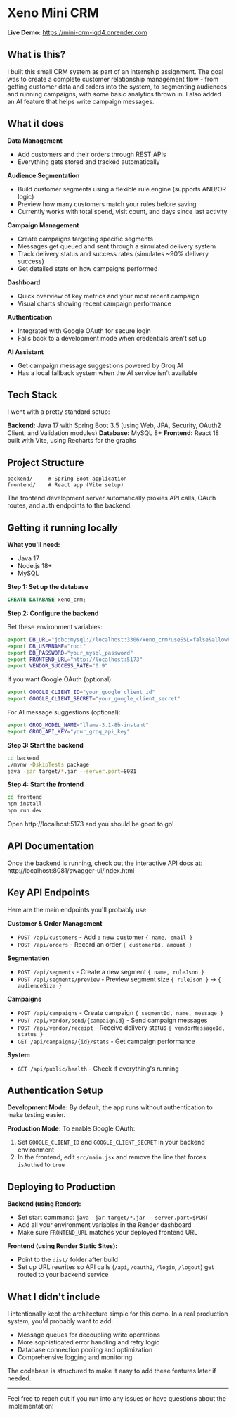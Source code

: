 # Xeno Mini CRM

**Live Demo:** https://mini-crm-iqd4.onrender.com

## What is this?

I built this small CRM system as part of an internship assignment. The goal was to create a complete customer relationship management flow - from getting customer data and orders into the system, to segmenting audiences and running campaigns, with some basic analytics thrown in. I also added an AI feature that helps write campaign messages.

## What it does

**Data Management**
- Add customers and their orders through REST APIs
- Everything gets stored and tracked automatically

**Audience Segmentation** 
- Build customer segments using a flexible rule engine (supports AND/OR logic)
- Preview how many customers match your rules before saving
- Currently works with total spend, visit count, and days since last activity

**Campaign Management**
- Create campaigns targeting specific segments
- Messages get queued and sent through a simulated delivery system
- Track delivery status and success rates (simulates ~90% delivery success)
- Get detailed stats on how campaigns performed

**Dashboard**
- Quick overview of key metrics and your most recent campaign
- Visual charts showing recent campaign performance

**Authentication**
- Integrated with Google OAuth for secure login
- Falls back to a development mode when credentials aren't set up

**AI Assistant**
- Get campaign message suggestions powered by Groq AI
- Has a local fallback system when the AI service isn't available

## Tech Stack

I went with a pretty standard setup:

**Backend:** Java 17 with Spring Boot 3.5 (using Web, JPA, Security, OAuth2 Client, and Validation modules)
**Database:** MySQL 8+
**Frontend:** React 18 built with Vite, using Recharts for the graphs

## Project Structure

```
backend/     # Spring Boot application
frontend/    # React app (Vite setup)
```

The frontend development server automatically proxies API calls, OAuth routes, and auth endpoints to the backend.

## Getting it running locally

**What you'll need:**
- Java 17
- Node.js 18+
- MySQL

**Step 1: Set up the database**
```sql
CREATE DATABASE xeno_crm;
```

**Step 2: Configure the backend**

Set these environment variables:
```bash
export DB_URL="jdbc:mysql://localhost:3306/xeno_crm?useSSL=false&allowPublicKeyRetrieval=true&serverTimezone=UTC"
export DB_USERNAME="root"
export DB_PASSWORD="your_mysql_password"
export FRONTEND_URL="http://localhost:5173"
export VENDOR_SUCCESS_RATE="0.9"
```

If you want Google OAuth (optional):
```bash
export GOOGLE_CLIENT_ID="your_google_client_id"
export GOOGLE_CLIENT_SECRET="your_google_client_secret"
```

For AI message suggestions (optional):
```bash
export GROQ_MODEL_NAME="llama-3.1-8b-instant"
export GROQ_API_KEY="your_groq_api_key"
```

**Step 3: Start the backend**
```bash
cd backend
./mvnw -DskipTests package
java -jar target/*.jar --server.port=8081
```

**Step 4: Start the frontend**
```bash
cd frontend
npm install
npm run dev
```

Open http://localhost:5173 and you should be good to go!

## API Documentation

Once the backend is running, check out the interactive API docs at:
http://localhost:8081/swagger-ui/index.html

## Key API Endpoints

Here are the main endpoints you'll probably use:

**Customer & Order Management**
- `POST /api/customers` - Add a new customer `{ name, email }`
- `POST /api/orders` - Record an order `{ customerId, amount }`

**Segmentation**
- `POST /api/segments` - Create a new segment `{ name, ruleJson }`
- `POST /api/segments/preview` - Preview segment size `{ ruleJson }` → `{ audienceSize }`

**Campaigns**
- `POST /api/campaigns` - Create campaign `{ segmentId, name, message }`
- `POST /api/vendor/send/{campaignId}` - Send campaign messages
- `POST /api/vendor/receipt` - Receive delivery status `{ vendorMessageId, status }`
- `GET /api/campaigns/{id}/stats` - Get campaign performance

**System**
- `GET /api/public/health` - Check if everything's running

## Authentication Setup

**Development Mode:** By default, the app runs without authentication to make testing easier.

**Production Mode:** To enable Google OAuth:
1. Set `GOOGLE_CLIENT_ID` and `GOOGLE_CLIENT_SECRET` in your backend environment
2. In the frontend, edit `src/main.jsx` and remove the line that forces `isAuthed` to `true`

## Deploying to Production

**Backend (using Render):**
- Set start command: `java -jar target/*.jar --server.port=$PORT`
- Add all your environment variables in the Render dashboard
- Make sure `FRONTEND_URL` matches your deployed frontend URL

**Frontend (using Render Static Sites):**
- Point to the `dist/` folder after build
- Set up URL rewrites so API calls (`/api`, `/oauth2`, `/login`, `/logout`) get routed to your backend service

## What I didn't include

I intentionally kept the architecture simple for this demo. In a real production system, you'd probably want to add:
- Message queues for decoupling write operations
- More sophisticated error handling and retry logic  
- Database connection pooling and optimization
- Comprehensive logging and monitoring

The codebase is structured to make it easy to add these features later if needed.

---

Feel free to reach out if you run into any issues or have questions about the implementation!